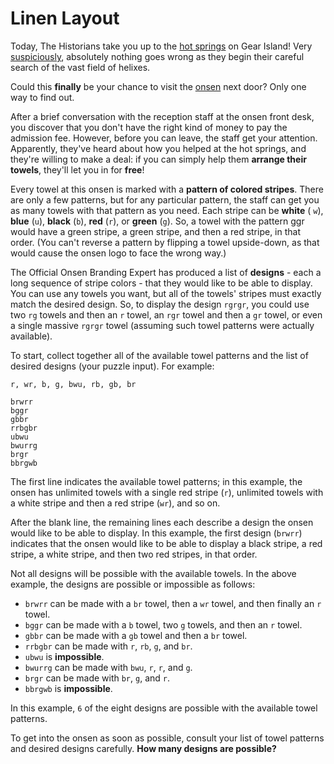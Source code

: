 # Linen Layout

Today, The Historians take you up to the [hot springs](https://adventofcode.com/2023/day/12) on Gear Island!
Very [suspiciously](https://www.youtube.com/watch?v=ekL881PJMjI), absolutely nothing goes wrong as they begin their
careful search of the vast field of helixes.

Could this **finally** be your chance to visit the [onsen](https://en.wikipedia.org/wiki/Onsen) next door? Only one way
to find out.

After a brief conversation with the reception staff at the onsen front desk, you discover that you don't have the right
kind of money to pay the admission fee. However, before you can leave, the staff get your attention. Apparently, they've
heard about how you helped at the hot springs, and they're willing to make a deal: if you can simply help them **arrange
their towels**, they'll let you in for **free**!

Every towel at this onsen is marked with a **pattern of colored stripes**. There are only a few patterns, but for any
particular pattern, the staff can get you as many towels with that pattern as you need. Each stripe can be **white** (
`w`), **blue** (`u`), **black** (`b`), **red** (`r`), or **green** (`g`). So, a towel with the pattern ggr would have a
green stripe, a green stripe, and then a red stripe, in that order. (You can't reverse a pattern by flipping a towel
upside-down, as that would cause the onsen logo to face the wrong way.)

The Official Onsen Branding Expert has produced a list of **designs** - each a long sequence of stripe colors - that
they would like to be able to display. You can use any towels you want, but all of the towels' stripes must exactly
match the desired design. So, to display the design `rgrgr`, you could use two `rg` towels and then an `r` towel, an
`rgr` towel and then a `gr` towel, or even a single massive `rgrgr` towel (assuming such towel patterns were actually
available).

To start, collect together all of the available towel patterns and the list of desired designs (your puzzle input). For
example:

```
r, wr, b, g, bwu, rb, gb, br

brwrr
bggr
gbbr
rrbgbr
ubwu
bwurrg
brgr
bbrgwb
```

The first line indicates the available towel patterns; in this example, the onsen has unlimited towels with a single red
stripe (`r`), unlimited towels with a white stripe and then a red stripe (`wr`), and so on.

After the blank line, the remaining lines each describe a design the onsen would like to be able to display. In this
example, the first design (`brwrr`) indicates that the onsen would like to be able to display a black stripe, a red
stripe, a white stripe, and then two red stripes, in that order.

Not all designs will be possible with the available towels. In the above example, the designs are possible or impossible
as follows:

- `brwrr` can be made with a `br` towel, then a `wr` towel, and then finally an `r` towel.
- `bggr` can be made with a `b` towel, two `g` towels, and then an `r` towel.
- `gbbr` can be made with a `gb` towel and then a `br` towel.
- `rrbgbr` can be made with `r`, `rb`, `g`, and `br`.
- `ubwu` is **impossible**.
- `bwurrg` can be made with `bwu`, `r`, `r`, and `g`.
- `brgr` can be made with `br`, `g`, and `r`.
- `bbrgwb` is **impossible**.

In this example, `6` of the eight designs are possible with the available towel patterns.

To get into the onsen as soon as possible, consult your list of towel patterns and desired designs carefully. **How many
designs are possible?**
